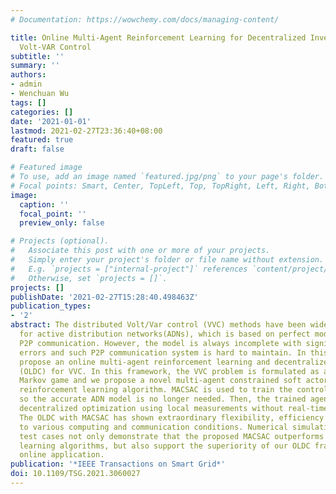```yaml
---
# Documentation: https://wowchemy.com/docs/managing-content/

title: Online Multi-Agent Reinforcement Learning for Decentralized Inverter-Based
  Volt-VAR Control
subtitle: ''
summary: ''
authors:
- admin
- Wenchuan Wu
tags: []
categories: []
date: '2021-01-01'
lastmod: 2021-02-27T23:36:40+08:00
featured: true
draft: false

# Featured image
# To use, add an image named `featured.jpg/png` to your page's folder.
# Focal points: Smart, Center, TopLeft, Top, TopRight, Left, Right, BottomLeft, Bottom, BottomRight.
image:
  caption: ''
  focal_point: ''
  preview_only: false

# Projects (optional).
#   Associate this post with one or more of your projects.
#   Simply enter your project's folder or file name without extension.
#   E.g. `projects = ["internal-project"]` references `content/project/deep-learning/index.md`.
#   Otherwise, set `projects = []`.
projects: []
publishDate: '2021-02-27T15:28:40.498463Z'
publication_types:
- '2'
abstract: The distributed Volt/Var control (VVC) methods have been widely studied
  for active distribution networks(ADNs), which is based on perfect model and real-time
  P2P communication. However, the model is always incomplete with significant parameter
  errors and such P2P communication system is hard to maintain. In this paper, we
  propose an online multi-agent reinforcement learning and decentralized control framework
  (OLDC) for VVC. In this framework, the VVC problem is formulated as a constrained
  Markov game and we propose a novel multi-agent constrained soft actor-critic (MACSAC)
  reinforcement learning algorithm. MACSAC is used to train the control agents online,
  so the accurate ADN model is no longer needed. Then, the trained agents can realize
  decentralized optimization using local measurements without real-time P2P communication.
  The OLDC with MACSAC has shown extraordinary flexibility, efficiency and robustness
  to various computing and communication conditions. Numerical simulations on IEEE
  test cases not only demonstrate that the proposed MACSAC outperforms the state-of-art
  learning algorithms, but also support the superiority of our OLDC framework in the
  online application.
publication: '*IEEE Transactions on Smart Grid*'
doi: 10.1109/TSG.2021.3060027
---
```

